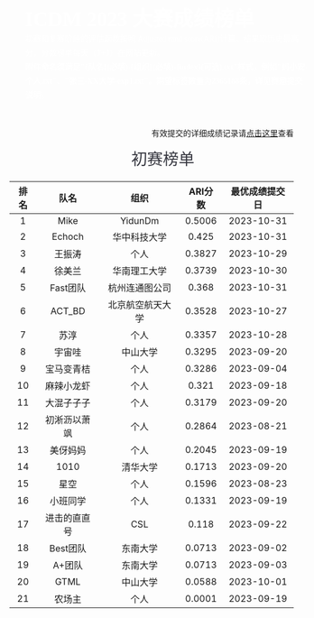 <style>
.ICDM-banner {
    width: 100%;
    background-image: url("https://mdn.alipayobjects.com/huamei_qcdryc/afts/img/A*c41lRYAbTeYAAAAAAAAAAAAADgOBAQ/original");
    background-size: cover;
    background-repeat:no-repeat;
    font-family: AlibabaPuHuiTi_2_85_Bold;
    padding: 28px;
    color:#fff;
    font-size: 36px;
    font-weight: 700;
}
.p20{
    padding:0 20px;
}
.ICDM-part-title {
    height: 45px;
    width: 100%;
    font-family: AlibabaPuHuiTi_2_85_Bold;
    font-size: 28px;
    color: rgba(26, 27, 37, 0.88);
     font-weight:500;
     margin:15px 0;
     text-align:center;
}
.ICDM-part-text {
    font-family: PingFangSC;
    font-weight: 400;
    font-size: 14px;
    color: rgba(26, 27, 37, 0.65);
    line-height: 25px;
}
</style>

<div class="ICDM-banner">
    ICDM 2023 大赛成绩榜单
    <div class="ICDM-part-text" style="color:#fff;">
    初赛和复赛阶段的评估函数按照 Adjusted rand score(ARI)计算。结果取历史最高分，分数榜单每天（T+1）在网站更新。
    <br>
    <strong style="color:#fff;">附件命名须满足"{队名}(必填)-{组织}(必填)-{index}(可选).txt"样式，例如"蚂小安-个人.txt"、"张三-XX大学-exp1.txt"。期望标签数量为2365188条，详见赛题提交说明。</strong>
    </div>
</div>

<div style="margin-top: 16px; font-weight: 500; text-align: right;">有效提交的详细成绩记录请<a href='https://github.com/TuGraph-family/tugraph-db/discussions/284' target='_blank'>点击这里</a>查看</div>


<div class="ICDM-part-title p20">
初赛榜单
</div>

| 排名 | 队名 | 组织 |  ARI分数 | 最优成绩提交日 |
|:--------------------:|:----------------------:|:----------------------:|:--------------------:|:----------------------:|
|1|Mike|YidunDm|0.5006|2023-10-31|
|2|Echoch|华中科技大学|0.425|2023-10-31|
|3|王振涛|个人|0.3827|2023-10-29|
|4|徐美兰|华南理工大学|0.3739|2023-10-30|
|5|Fast团队|杭州连通图公司|0.368|2023-10-31|
|6|ACT_BD|北京航空航天大学|0.3528|2023-10-27|
|7|苏淳|个人|0.3357|2023-10-28|
|8|宇宙哇|中山大学|0.3295|2023-09-20|
|9|宝马变青桔|个人|0.3286|2023-09-04|
|10|麻辣小龙虾|个人|0.321|2023-09-18|
|11|大混子子子|个人|0.3179|2023-09-20|
|12|初淅沥以萧飒|个人|0.2864|2023-08-21|
|13|美伢妈妈|个人|0.2045|2023-09-19|
|14|1010|清华大学|0.1713|2023-09-20|
|15|星空|个人|0.1596|2023-08-23|
|16|小班同学|个人|0.1331|2023-09-19|
|17|进击的直直号|CSL|0.118|2023-09-22|
|18|Best团队|东南大学|0.0713|2023-09-02|
|19|A+团队|东南大学|0.0713|2023-09-03|
|20|GTML|中山大学|0.0588|2023-10-01|
|21|农场主|个人|0.0001|2023-09-19|
